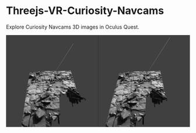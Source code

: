 # Threejs-VR-Curiosity-Navcams
Explore Curiosity Navcams 3D images in Oculus Quest.

<img src="images/IMG_5730.jpg" width="640">
